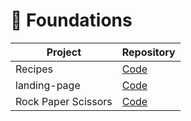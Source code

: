 # 🌱 Foundations

| Project             | Repository                                                                               |
| ------------------- | ---------------------------------------------------------------------------------------- |
| Recipes             | [Code](https://github.com/BlakeNeko/odin-project-practice/tree/main/recipes)             |
| landing-page        | [Code](https://github.com/BlakeNeko/odin-project-practice/tree/main/landing-page)        |
| Rock Paper Scissors | [Code](https://github.com/BlakeNeko/odin-project-practice/tree/main/rock-paper-scissors) |
